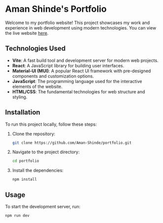 # Aman Shinde's Portfolio

Welcome to my portfolio website! This project showcases my work and experience in web development using modern technologies. You can view the live website [here](https://aman-shinde.github.io/portfolio).

## Technologies Used

- **Vite**: A fast build tool and development server for modern web projects.
- **React**: A JavaScript library for building user interfaces.
- **Material-UI (MUI)**: A popular React UI framework with pre-designed components and customization options.
- **JavaScript**: The programming language used for the interactive elements of the website.
- **HTML/CSS**: The fundamental technologies for web structure and styling.


## Installation

To run this project locally, follow these steps:

1. Clone the repository:
    ```bash
    git clone https://github.com/Aman-Shinde/portfolio.git
    ```

2. Navigate to the project directory:
    ```bash
    cd portfolio
    ```

3. Install the dependencies:
    ```bash
    npm install
    ```

## Usage

To start the development server, run:
```bash
npm run dev
